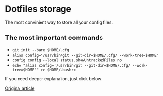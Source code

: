 # Dotfiles storage
The most convinient way to store all your config files.

## The most important commands
- `git init --bare $HOME/.cfg`
- `alias config='/usr/bin/git --git-dir=$HOME/.cfg/ --work-tree=$HOME'`
- `config config --local status.showUntrackedFiles no`
- `echo "alias config='/usr/bin/git --git-dir=$HOME/.cfg/ --work-tree=$HOME'" >> $HOME/.bashrc`  




If you need deeper explanation, just click below:

[Original article](https://www.atlassian.com/git/tutorials/dotfiles)
